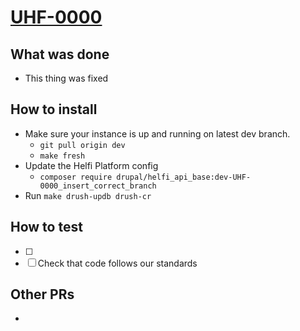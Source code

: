 # [UHF-0000](https://helsinkisolutionoffice.atlassian.net/browse/UHF-0000)
<!-- What problem does this solve? -->

## What was done
<!-- Describe what was done -->

* This thing was fixed

## How to install
* Make sure your instance is up and running on latest dev branch.
    * `git pull origin dev`
    * `make fresh`
* Update the Helfi Platform config
    * `composer require drupal/helfi_api_base:dev-UHF-0000_insert_correct_branch`
* Run `make drush-updb drush-cr`

## How to test
<!-- Describe steps how to test the features, add as many steps as you want to be tested -->

* [ ] 
* [ ] Check that code follows our standards

<!-- Check list for the developer. Did you update/add/check the -->
<!-- * documentation -->
<!-- * translations -->
<!-- * coding standards -->

## Other PRs
<!-- For example a related PR in another repository -->

* 
